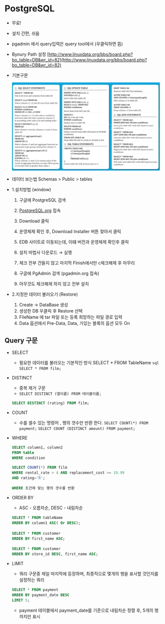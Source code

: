 # PostgreSQL

- 무료!
- 설치 간편, 쉬움
- pgadmin 에서 query입력은 query tool에서 (우클릭하면 뜸)
- Bynury Path 설정
  [http://www.linuxdata.org/bbs/board.php?bo_table=DB&wr_id=82](http://www.linuxdata.org/bbs/board.php?bo_table=DB&wr_id=82)
- 기본구문

  ![Query Chart IMG](img/Query%20Chart.png)

- 데이터 보는법
  Schemas > Public > tables

- 1.설치방법 (window)

  1. 구글에 PostgreSQL 검색
  2. [PostgreSQL.org](http://PostgreSQL.org) 접속
  3. Download 클릭
  4. 운영체제 확인 후, Download Installer 버튼 찾아서 클릭
  5. EDB 사이트로 이동되는데, 이떄 버전과 운영체제 확인후 클릭
  6. 설치 마법사 다운로드 → 실행
  7. 체크 전부 건들지 않고 마지막 FInish에서만 c체크해제 후 마무리

  8. 구글에 PgAdmin 검색 (pgadmin.org 접속)
  9. 아무것도 체크해제 하지 않고 전부 설치

- 2.지정한 데이터 불러오기 (Restore)
  1. Create → DataBase 생성
  2. 생성한 DB 우클릭 후 Restore 선택
  3. FileName 에 tar 파일 또는 등록 희망하는 파일 경로 입력
  4. Data 옵션에서 Pre-Data, Data, 가있는 블록의 옵션 모두 On

## Query 구문

- SELECT
  - 필요한 데이터를 불러오는 기본적인 방식
    SELECT \* FROM TableName
    `sql
SELECT * FROM film;
`
- DISTINCT
  - 중복 제거 구문
  - `SELECT DISTINCT (열이름) FROM 테이블이름;`
  ```sql
  SELECT DISTINCT (rating) FROM film;
  ```
- COUNT
  - 수를 셀수 있는 명령어 , 행의 갯수만 반환 한다.
    `SELECT COUNT(*) FROM payment;`
    `SELECT COUNT (DISTINCT amount) FROM payment;`
- WHERE

  ```sql
  SELECT column1, column2
  FROM table
  WHERE condition
  ```

  ```sql
  SELECT COUNT(*) FROM film
  WHERE rental_rate > 4 AND replacement_cost >= 19.99
  AND rating='R';

  WHERE 조건에 맞는 행의 갯수를 반환
  ```

- ORDER BY

  - ASC - 오름차순, DESC - 내림차순

  ```sql
  SELECT * FROM tableName
  ORDER BY column1 ASC( Or DESC);

  SELECT * FROM customer
  ORDER BY first_name ASC;

  SELECT * FROM customer
  ORDER BY store_id DESC, first_name ASC;
  ```

- LIMIT
  - 쿼리 구문중 제일 마지막에 등장하며, 최종적으로 몇개의 행을 표사할 것인지를 설정하는 쿼리
  ```sql
  SELECT * FROM payment
  ORDER BY payment_date DESC
  LIMIT 5;
  ```
  - payment 테이블에서 payment_date를 기준으로 내림차순 정렬 후, 5개의 행 까지만 표시
